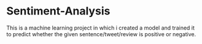 # Sentiment-Analysis
This is a machine learning project in which i created a model and trained it to predict whether the given sentence/tweet/review is positive or negative.
